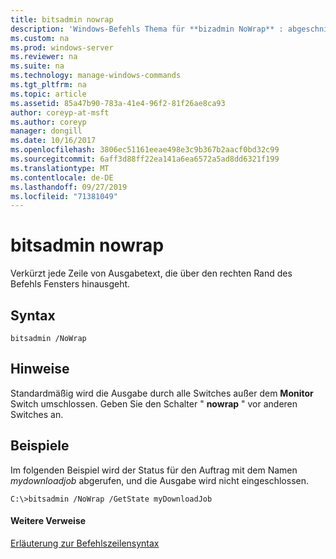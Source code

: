 ```yaml
---
title: bitsadmin nowrap
description: 'Windows-Befehls Thema für **bizadmin NoWrap** : abgeschnitten jede Zeile von Ausgabetext, der über den äußersten rechten Rand des Befehls Fensters hinausgeht.'
ms.custom: na
ms.prod: windows-server
ms.reviewer: na
ms.suite: na
ms.technology: manage-windows-commands
ms.tgt_pltfrm: na
ms.topic: article
ms.assetid: 85a47b90-783a-41e4-96f2-81f26ae8ca93
author: coreyp-at-msft
ms.author: coreyp
manager: dongill
ms.date: 10/16/2017
ms.openlocfilehash: 3806ec51161eeae498e3c9b367b2aacf0bd32c99
ms.sourcegitcommit: 6aff3d88ff22ea141a6ea6572a5ad8dd6321f199
ms.translationtype: MT
ms.contentlocale: de-DE
ms.lasthandoff: 09/27/2019
ms.locfileid: "71381049"
---
```

# <a name="bitsadmin-nowrap"></a>bitsadmin nowrap

Verkürzt jede Zeile von Ausgabetext, die über den rechten Rand des Befehls Fensters hinausgeht.

## <a name="syntax"></a>Syntax

```
bitsadmin /NoWrap
```

## <a name="remarks"></a>Hinweise

Standardmäßig wird die Ausgabe durch alle Switches außer dem **Monitor** Switch umschlossen. Geben Sie den Schalter " **nowrap** " vor anderen Switches an.

## <a name="BKMK_examples"></a>Beispiele

Im folgenden Beispiel wird der Status für den Auftrag mit dem Namen *mydownloadjob* abgerufen, und die Ausgabe wird nicht eingeschlossen.
```
C:\>bitsadmin /NoWrap /GetState myDownloadJob
```

#### <a name="additional-references"></a>Weitere Verweise

[Erläuterung zur Befehlszeilensyntax](command-line-syntax-key.md)